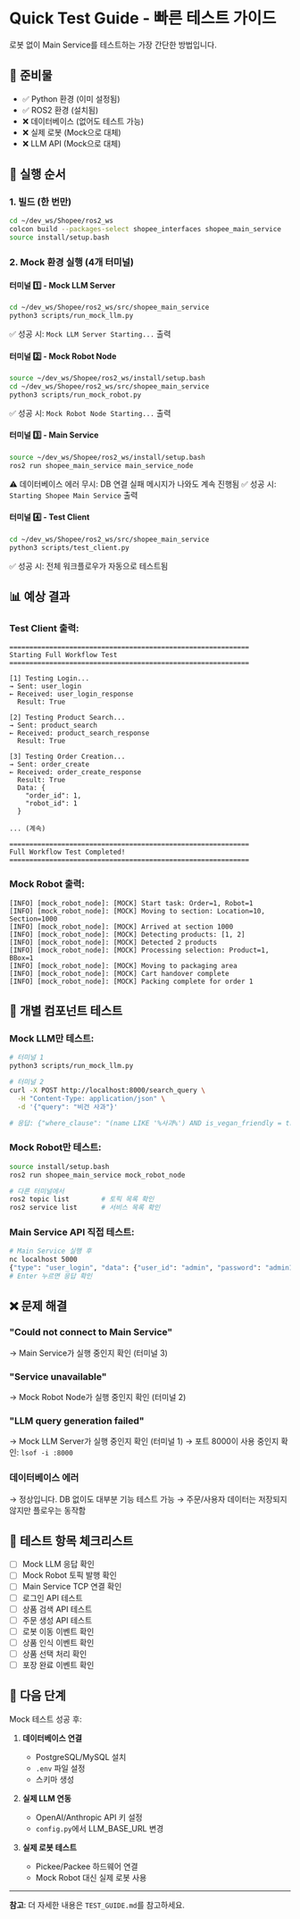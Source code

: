 # Quick Test Guide - 빠른 테스트 가이드

로봇 없이 Main Service를 테스트하는 가장 간단한 방법입니다.

## 🎯 준비물

- ✅ Python 환경 (이미 설정됨)
- ✅ ROS2 환경 (설치됨)
- ❌ 데이터베이스 (없어도 테스트 가능)
- ❌ 실제 로봇 (Mock으로 대체)
- ❌ LLM API (Mock으로 대체)

## 🚀 실행 순서

### 1. 빌드 (한 번만)

```bash
cd ~/dev_ws/Shopee/ros2_ws
colcon build --packages-select shopee_interfaces shopee_main_service
source install/setup.bash
```

### 2. Mock 환경 실행 (4개 터미널)

#### 터미널 1️⃣ - Mock LLM Server
```bash
cd ~/dev_ws/Shopee/ros2_ws/src/shopee_main_service
python3 scripts/run_mock_llm.py
```

✅ 성공 시: `Mock LLM Server Starting...` 출력

#### 터미널 2️⃣ - Mock Robot Node
```bash
source ~/dev_ws/Shopee/ros2_ws/install/setup.bash
cd ~/dev_ws/Shopee/ros2_ws/src/shopee_main_service
python3 scripts/run_mock_robot.py
```

✅ 성공 시: `Mock Robot Node Starting...` 출력

#### 터미널 3️⃣ - Main Service
```bash
source ~/dev_ws/Shopee/ros2_ws/install/setup.bash
ros2 run shopee_main_service main_service_node
```

⚠️ 데이터베이스 에러 무시: DB 연결 실패 메시지가 나와도 계속 진행됨
✅ 성공 시: `Starting Shopee Main Service` 출력

#### 터미널 4️⃣ - Test Client
```bash
cd ~/dev_ws/Shopee/ros2_ws/src/shopee_main_service
python3 scripts/test_client.py
```

✅ 성공 시: 전체 워크플로우가 자동으로 테스트됨

## 📊 예상 결과

### Test Client 출력:
```
============================================================
Starting Full Workflow Test
============================================================

[1] Testing Login...
→ Sent: user_login
← Received: user_login_response
  Result: True

[2] Testing Product Search...
→ Sent: product_search
← Received: product_search_response
  Result: True

[3] Testing Order Creation...
→ Sent: order_create
← Received: order_create_response
  Result: True
  Data: {
    "order_id": 1,
    "robot_id": 1
  }

... (계속)

============================================================
Full Workflow Test Completed!
============================================================
```

### Mock Robot 출력:
```
[INFO] [mock_robot_node]: [MOCK] Start task: Order=1, Robot=1
[INFO] [mock_robot_node]: [MOCK] Moving to section: Location=10, Section=1000
[INFO] [mock_robot_node]: [MOCK] Arrived at section 1000
[INFO] [mock_robot_node]: [MOCK] Detecting products: [1, 2]
[INFO] [mock_robot_node]: [MOCK] Detected 2 products
[INFO] [mock_robot_node]: [MOCK] Processing selection: Product=1, BBox=1
[INFO] [mock_robot_node]: [MOCK] Moving to packaging area
[INFO] [mock_robot_node]: [MOCK] Cart handover complete
[INFO] [mock_robot_node]: [MOCK] Packing complete for order 1
```

## 🔧 개별 컴포넌트 테스트

### Mock LLM만 테스트:
```bash
# 터미널 1
python3 scripts/run_mock_llm.py

# 터미널 2
curl -X POST http://localhost:8000/search_query \
  -H "Content-Type: application/json" \
  -d '{"query": "비건 사과"}'

# 응답: {"where_clause": "(name LIKE '%사과%') AND is_vegan_friendly = true"}
```

### Mock Robot만 테스트:
```bash
source install/setup.bash
ros2 run shopee_main_service mock_robot_node

# 다른 터미널에서
ros2 topic list        # 토픽 목록 확인
ros2 service list      # 서비스 목록 확인
```

### Main Service API 직접 테스트:
```bash
# Main Service 실행 후
nc localhost 5000
{"type": "user_login", "data": {"user_id": "admin", "password": "admin123"}}
# Enter 누르면 응답 확인
```

## ❌ 문제 해결

### "Could not connect to Main Service"
→ Main Service가 실행 중인지 확인 (터미널 3)

### "Service unavailable"
→ Mock Robot Node가 실행 중인지 확인 (터미널 2)

### "LLM query generation failed"
→ Mock LLM Server가 실행 중인지 확인 (터미널 1)
→ 포트 8000이 사용 중인지 확인: `lsof -i :8000`

### 데이터베이스 에러
→ 정상입니다. DB 없이도 대부분 기능 테스트 가능
→ 주문/사용자 데이터는 저장되지 않지만 플로우는 동작함

## 📝 테스트 항목 체크리스트

- [ ] Mock LLM 응답 확인
- [ ] Mock Robot 토픽 발행 확인
- [ ] Main Service TCP 연결 확인
- [ ] 로그인 API 테스트
- [ ] 상품 검색 API 테스트
- [ ] 주문 생성 API 테스트
- [ ] 로봇 이동 이벤트 확인
- [ ] 상품 인식 이벤트 확인
- [ ] 상품 선택 처리 확인
- [ ] 포장 완료 이벤트 확인

## 🎯 다음 단계

Mock 테스트 성공 후:

1. **데이터베이스 연결**
   - PostgreSQL/MySQL 설치
   - `.env` 파일 설정
   - 스키마 생성

2. **실제 LLM 연동**
   - OpenAI/Anthropic API 키 설정
   - `config.py`에서 LLM_BASE_URL 변경

3. **실제 로봇 테스트**
   - Pickee/Packee 하드웨어 연결
   - Mock Robot 대신 실제 로봇 사용

---

**참고**: 더 자세한 내용은 `TEST_GUIDE.md`를 참고하세요.
